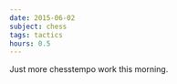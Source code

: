 ```yaml
---
date: 2015-06-02
subject: chess
tags: tactics
hours: 0.5
---
```


Just more chesstempo work this morning.
